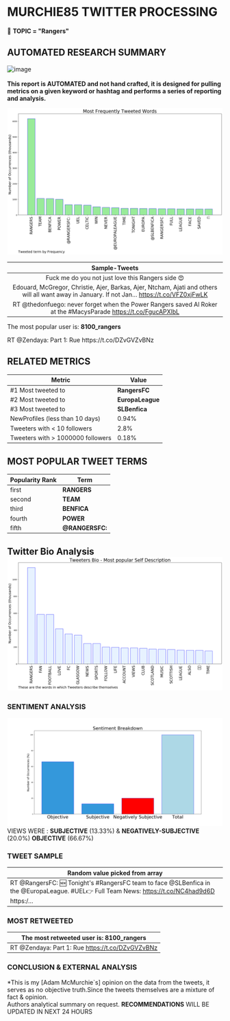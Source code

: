 # MURCHIE85 TWITTER PROCESSING 
&#x1F34E; **TOPIC = "Rangers"**

## AUTOMATED RESEARCH SUMMARY

![image](https://marketingplatform.google.com/about/static/images/gmp/analytics-smb-benefit.jpg)
<br></br>
<b> This report is AUTOMATED and not hand crafted, it is designed for pulling metrics on a given keyword or hashtag and performs a series of reporting and analysis.</b>



![image](TWEETS.png)



|                **Sample-Tweets**        |
| :-------------: |
| Fuck me do you not just love this Rangers side 😍 |
| Edouard, McGregor, Christie, Ajer, Barkas, Ajer, Ntcham, Ajati and others will all want away in January. If not Jan… https://t.co/VFZ0xjFwLK |
| RT @thedonfuego: never forget when the Power Rangers saved Al Roker at the #MacysParade https://t.co/FgucAPXlbL |

The most popular user is: **8100_rangers**
<div class="alert alert-block alert-danger"> RT @Zendaya: Part 1: Rue https://t.co/DZvGVZvBNz</div>

## RELATED METRICS<br>
| Metric | Value |
| ------------- | ------------- |
| #1 Most tweeted to  | **RangersFC** |
| #2 Most tweeted to  | **EuropaLeague** |
| #3 Most tweeted to  | **SLBenfica** |
| NewProfiles (less than 10 days) | 0.94%  |
| Tweeters with < 10 followers  | 2.8%|
| Tweeters with > 1000000 followers  | 0.18%  |



## MOST POPULAR TWEET TERMS 


| Popularity Rank  | Term |
| ------------- | ------------- |
| first  | **RANGERS**  |
| second  | **TEAM**  |
| third  | **BENFICA** |
| fourth  | **POWER**  |
| fifth  | **@RANGERSFC:**  |


## Twitter Bio Analysis![image](BIO.png)
### SENTIMENT ANALYSIS
![image](sentiment.png)
VIEWS WERE : **SUBJECTIVE**  (13.33%) & **NEGATIVELY-SUBJECTIVE** (20.0%) **OBJECTIVE** (66.67%)

### TWEET SAMPLE 
| Random value picked from array |
| ------------- |
|RT @RangersFC: 🆕 Tonight's #RangersFC team to face @SLBenfica in the @EuropaLeague. #UEL👉 Full Team News: https://t.co/NC4had9d6D https:/… |

### MOST RETWEETED 

| The most retweeted user is: **8100_rangers**  |
| ------------- |
| RT @Zendaya: Part 1: Rue https://t.co/DZvGVZvBNz |

### CONCLUSION & EXTERNAL ANALYSIS

*This is my [Adam McMurchie`s] opinion on the data from the tweets, it serves as no objective truth.Since the tweets themselves are a mixture of fact & opinion.<br>
Authors analytical summary on request.
**RECOMMENDATIONS** WILL BE UPDATED IN NEXT  24 HOURS <br>